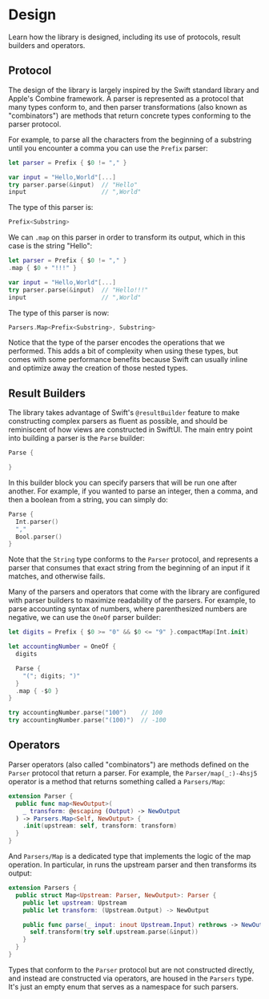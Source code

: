 # Design

Learn how the library is designed, including its use of protocols, result builders and operators.

## Protocol

The design of the library is largely inspired by the Swift standard library and Apple's Combine
framework. A parser is represented as a protocol that many types conform to, and then parser
transformations (also known as "combinators") are methods that return concrete types conforming to
the parser protocol.

For example, to parse all the characters from the beginning of a substring until you encounter a
comma you can use the `Prefix` parser:

```swift
let parser = Prefix { $0 != "," }

var input = "Hello,World"[...]
try parser.parse(&input)  // "Hello"
input                     // ",World"
```

The type of this parser is:

```swift
Prefix<Substring>
```

We can `.map` on this parser in order to transform its output, which in this case is the string
"Hello":

```swift
let parser = Prefix { $0 != "," }
.map { $0 + "!!!" }

var input = "Hello,World"[...]
try parser.parse(&input)  // "Hello!!!"
input                     // ",World"
```

The type of this parser is now:

```swift
Parsers.Map<Prefix<Substring>, Substring>
```

Notice that the type of the parser encodes the operations that we performed. This adds a bit of
complexity when using these types, but comes with some performance benefits because Swift can
usually inline and optimize away the creation of those nested types.

## Result Builders

The library takes advantage of Swift's `@resultBuilder` feature to make constructing complex parsers
as fluent as possible, and should be reminiscent of how views are constructed in SwiftUI. The main
entry point into building a parser is the `Parse` builder:

```swift
Parse {

}
```

In this builder block you can specify parsers that will be run one after another. For example, if
you wanted to parse an integer, then a comma, and then a boolean from a string, you can simply do:

```swift
Parse {
  Int.parser()
  ","
  Bool.parser()
}
```

Note that the `String` type conforms to the ``Parser`` protocol, and represents a parser that
consumes that exact string from the beginning of an input if it matches, and otherwise fails.

Many of the parsers and operators that come with the library are configured with parser builders
to maximize readability of the parsers. For example, to parse accounting syntax of numbers, where
parenthesized numbers are negative, we can use the ``OneOf`` parser builder:

```swift
let digits = Prefix { $0 >= "0" && $0 <= "9" }.compactMap(Int.init)

let accountingNumber = OneOf {
  digits

  Parse {
    "("; digits; ")"
  }
  .map { -$0 }
}

try accountingNumber.parse("100")    // 100
try accountingNumber.parse("(100)")  // -100
```

## Operators

Parser operators (also called "combinators") are methods defined on the ``Parser`` protocol that
return a parser. For example, the ``Parser/map(_:)-4hsj5`` operator is a method that returns
something called a ``Parsers/Map``:

```swift
extension Parser {
  public func map<NewOutput>(
    _ transform: @escaping (Output) -> NewOutput
  ) -> Parsers.Map<Self, NewOutput> {
    .init(upstream: self, transform: transform)
  }
}
```

And ``Parsers/Map`` is a dedicated type that implements the logic of the map operation. In
particular, in runs the upstream parser and then transforms its output:

```swift
extension Parsers {
  public struct Map<Upstream: Parser, NewOutput>: Parser {
    public let upstream: Upstream
    public let transform: (Upstream.Output) -> NewOutput

    public func parse(_ input: inout Upstream.Input) rethrows -> NewOutput {
      self.transform(try self.upstream.parse(&input))
    }
  }
}
```

Types that conform to the ``Parser`` protocol but are not constructed directly, and instead are
constructed via operators, are housed in the ``Parsers`` type. It's just an empty enum that
serves as a namespace for such parsers.
